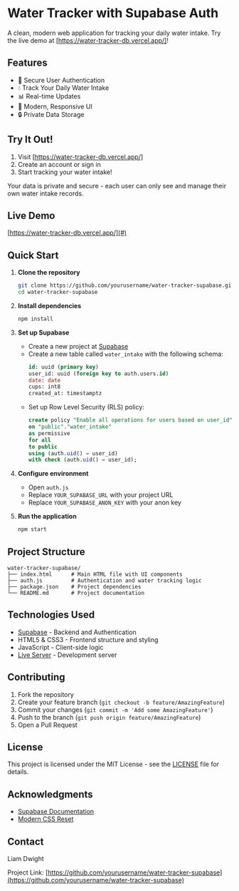 # Water Tracker with Supabase Auth

A clean, modern web application for tracking your daily water intake. Try the live demo at [https://water-tracker-db.vercel.app/]!

## Features

- 🔐 Secure User Authentication
- 💧 Track Your Daily Water Intake
- 📊 Real-time Updates
- 🎨 Modern, Responsive UI
- 🔒 Private Data Storage

## Try It Out!

1. Visit [https://water-tracker-db.vercel.app/]
2. Create an account or sign in
3. Start tracking your water intake!

Your data is private and secure - each user can only see and manage their own water intake records.

## Live Demo

[https://water-tracker-db.vercel.app/](#) <!-- Add your deployed version link here -->

## Quick Start

1. **Clone the repository**
   ```bash
   git clone https://github.com/yourusername/water-tracker-supabase.git
   cd water-tracker-supabase
   ```

2. **Install dependencies**
   ```bash
   npm install
   ```

3. **Set up Supabase**
   - Create a new project at [Supabase](https://supabase.com)
   - Create a new table called `water_intake` with the following schema:
     ```sql
     id: uuid (primary key)
     user_id: uuid (foreign key to auth.users.id)
     date: date
     cups: int8
     created_at: timestamptz
     ```
   - Set up Row Level Security (RLS) policy:
     ```sql
     create policy "Enable all operations for users based on user_id"
     on "public"."water_intake"
     as permissive
     for all 
     to public
     using (auth.uid() = user_id)
     with check (auth.uid() = user_id);
     ```

4. **Configure environment**
   - Open `auth.js`
   - Replace `YOUR_SUPABASE_URL` with your project URL
   - Replace `YOUR_SUPABASE_ANON_KEY` with your anon key

5. **Run the application**
   ```bash
   npm start
   ```

## Project Structure

```
water-tracker-supabase/
├── index.html      # Main HTML file with UI components
├── auth.js         # Authentication and water tracking logic
├── package.json    # Project dependencies
└── README.md       # Project documentation
```

## Technologies Used

- [Supabase](https://supabase.com) - Backend and Authentication
- HTML5 & CSS3 - Frontend structure and styling
- JavaScript - Client-side logic
- [Live Server](https://www.npmjs.com/package/live-server) - Development server

## Contributing

1. Fork the repository
2. Create your feature branch (`git checkout -b feature/AmazingFeature`)
3. Commit your changes (`git commit -m 'Add some AmazingFeature'`)
4. Push to the branch (`git push origin feature/AmazingFeature`)
5. Open a Pull Request

## License

This project is licensed under the MIT License - see the [LICENSE](LICENSE) file for details.

## Acknowledgments

- [Supabase Documentation](https://supabase.com/docs)
- [Modern CSS Reset](https://piccalil.li/blog/a-modern-css-reset/)

## Contact

Liam Dwight

Project Link: [https://github.com/yourusername/water-tracker-supabase](https://github.com/yourusername/water-tracker-supabase)
